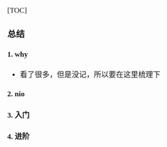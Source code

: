 <span  style="font-family: Simsun,serif; font-size: 17px; ">

[TOC]

### 总结

#### 1. why

- 看了很多，但是没记，所以要在这里梳理下

#### 2. nio

#### 3. 入门

#### 4. 进阶

</span>
